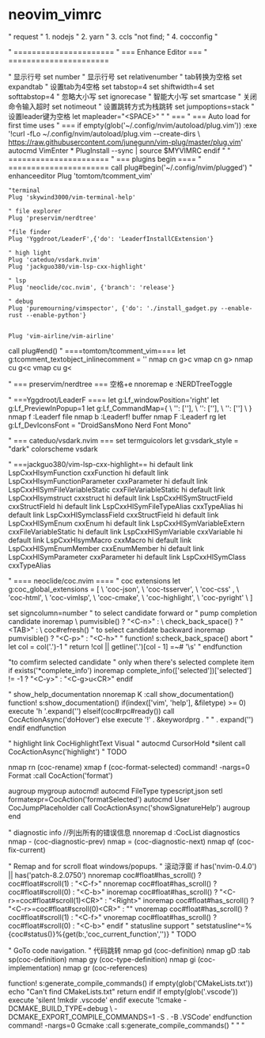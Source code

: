 # neovim_vimrc



" request
"   1. nodejs
"   2. yarn
"   3. ccls  "not find;
"   4. cocconfig 
"




" ======================
" === Enhance Editor ===
" ======================


" 显示行号
set number
" 显示行号
set relativenumber
" tab转换为空格
set expandtab
" 设置tab为4空格
set tabstop=4
set shiftwidth=4
set softtabstop=4
" 忽略大小写
set ignorecase
" 智能大小写
set smartcase 
" 关闭命令输入超时
set notimeout
" 设置跳转方式为栈跳转
set jumpoptions=stack
" 设置leader键为空格
let mapleader="\<SPACE>"
" 
" ===
" === Auto load for first time uses
" ===
if empty(glob('~/.config/nvim/autoload/plug.vim'))
  :exe '!curl -fLo ~/.config/nvim/autoload/plug.vim --create-dirs
    \ https://raw.githubusercontent.com/junegunn/vim-plug/master/plug.vim'
  autocmd VimEnter * PlugInstall --sync | source $MYVIMRC
endif
" 
" ======================
" === plugins begin ====
" ======================
call plug#begin('~/.config/nvim/plugged')
    " enhanceeditor
    Plug 'tomtom/tcomment_vim'

    "terminal
    Plug 'skywind3000/vim-terminal-help'
    
    " file explorer 
    Plug 'preservim/nerdtree'
    
    "file finder
    Plug 'Yggdroot/LeaderF',{'do': 'LeaderfInstallCExtension'}
    
    " high light
    Plug 'cateduo/vsdark.nvim'
    Plug 'jackguo380/vim-lsp-cxx-highlight'
    
    " lsp 
    Plug 'neoclide/coc.nvim', {'branch': 'release'}
    
    " debug
    Plug 'puremourning/vimspector', {'do': './install_gadget.py --enable-rust --enable-python'}


    Plug 'vim-airline/vim-airline'
call plug#end()
" ====tomtom/tcomment_vim====
let g:tcomment_textobject_inlinecomment = ''
nmap <LEADER>cn g>c
vmap <LEADER>cn g>
nmap <LEADER>cu g<c
vmap <LEADER>cu g<

" === preservim/nerdtree === 空格+e
nnoremap <LEADER>e :NERDTreeToggle<CR>

" ===Yggdroot/LeaderF ====
let g:Lf_windowPosition='right'
let g:Lf_PreviewInPopup=1
let g:Lf_CommandMap={
\  '<C-p>': ['<C-k>'],
\  '<C-k>': ['<C-p>'],
\  '<C-j>': ['<C-n>']
\  }
nmap <leader>f :Leaderf file<CR>
nmap <leader>b :Leaderf! buffer<CR>
nmap <leader>F :Leaderf rg<CR>
let g:Lf_DevIconsFont = "DroidSansMono Nerd Font Mono"

" === cateduo/vsdark.nvim ===
set termguicolors
let g:vsdark_style = "dark"
colorscheme vsdark

" ===jackguo380/vim-lsp-cxx-highlight==
hi default link LspCxxHlsymFunction cxxFunction
hi default link LspCxxHlsymFunctionParameter cxxParameter
hi default link LspCxxHlSymFileVariableStatic cxxFileVariableStatic
hi default link LspCxxHlsymstruct cxxstruct
hi default link LspCxxHlSymStructField cxxStructField
hi default link LspCxxHlSymFileTypeAlias cxxTypeAlias
hi default link LspCxxHlSymclassField cxxStructField
hi default link LspCxxHlSymEnum cxxEnum
hi default link LspCxxHlSymVariableExtern cxxFileVariableStatic
hi default link LspCxxHlSymVariable cxxVariable
hi default link LspCxxHlsymMacro cxxMacro
hi default link LspCxxHlSymEnumMember cxxEnumMember
hi default link LspCxxHlSymParameter cxxParameter
hi default link LspCxxHlSymClass cxxTypeAlias


" ==== neoclide/coc.nvim ====
" coc extensions
let g:coc_global_extensions = [
    \ 'coc-json',
    \ 'coc-tsserver',
    \ 'coc-css' ,
    \ 'coc-html',
    \ 'coc-vimlsp',
    \ 'coc-cmake',
    \ 'coc-highlight',
    \ 'coc-pyright'
    \ ]

set signcolumn=number
" <TAB> to select candidate forward or
" pump completion candidate
inoremap <silent><expr> <TAB>
    \ pumvisible() ? "\<C-n>" :
    \ <SID>check_back_space() ? "\<TAB>" :
    \ coc#refresh()
" <s-TAB> to select candidate backward
inoremap <expr><s-TAB> pumvisible() ? "\<C-p>" : "\<C-h>"
" function! s:check_back_space() abort
"    let col = col('.')-1
"    return !col || getline('.')[col - 1] =~# '\s'
" endfunction

"<CR>to comfirm selected candidate
" only when there's selected complete item
if exists('*complete_info')
inoremap <silent><expr> <CR> complete_info(['selected'])['selected'] != -1 ? "\<C-y>" : "\<C-g>u\<CR>"
endif

" show_help_documentation
nnoremap<silent> K :call <SID>show_documentation()<CR>
function! s:show_documentation()
    if(index(['vim', 'help'], &filetype) >= 0)
        execute 'h '.expand('<cword>')
    elseif(coc#rpc#ready())
        call CocActionAsync('doHover')
    else
        execute '!' . &keywordprg . " " . expand('<cword>')
    endif
endfunction

" highlight link CocHighlightText Visual
" autocmd CursorHold *silent call CocActionAsync('highlight')  " TODO

nmap <leader>rn <plug>(coc-rename)
xmap <leader>f <Plug>(coc-format-selected)
command! -nargs=0 Format :call CocAction('format')

augroup mygroup
autocmd!
autocmd FileType typescript,json setl formatexpr=CocAction('formatSelected')
autocmd User CocJumpPlaceholder call CocActionAsync('showSignatureHelp')
augroup end

" diagnostic info   //列出所有的错误信息
nnoremap <silent><nowait> <LEADER>d :CocList diagnostics<CR>
nmap <silent> <LEADER>- <Plug>(coc-diagnostic-prev)
nmap <silent> <LEADER>= <Plug>(coc-diagnostic-next)
nmap <LEADER>qf <Plug>(coc-fix-current)

" Remap <c-f> and <C-b> for scroll float windows/popups.    " 滚动浮窗
if has('nvim-0.4.0') || has('patch-8.2.0750')
    nnoremap <silent><nowait><expr> <C-f> coc#float#has_scroll() ? coc#float#scroll(1) : "\<C-f>"
    nnoremap <silent><nowait><expr> <C-b> coc#float#has_scroll() ? coc#float#scroll(0) : "\<C-b>"
    inoremap <silent><nowait><expr> <C-f> coc#float#has_scroll() ? "\<C-r>=coc#float#scroll(1)\<CR>" : "\<Right>"
    inoremap <silent><nowait><expr> <C-b> coc#float#has_scroll() ? "\<C-r>=coc#float#scroll(0)\<CR>" : "<Left>"
    vnoremap <silent><nowait><expr> <C-f> coc#float#has_scroll() ? coc#float#scroll(1) : "\<C-f>"
    vnoremap <silent><nowait><expr> <C-b> coc#float#has_scroll() ? coc#float#scroll(0) : "\<C-b>"
endif
" statusline support
" setstatusline^=%{coc#status()}%{get(b:,'coc_current_function','')}  " TODO

" GoTo code navigation.     " 代码跳转
nmap <silent> gd <Plug>(coc-definition)
nmap <silent> gD :tab sp<cR><plug>(coc-definition)
nmap <silent> gy <plug>(coc-type-definition)
nmap <silent> gi <Plug>(coc-implementation)
nmap <silent> gr <plug>(coc-references)

function! s:generate_compile_commands()
    if empty(glob('CMakeLists.txt'))
        echo "Can't find CMakeLists.txt"
        return
    endif
    if empty(glob('.vscode'))
        execute 'silent !mkdir .vscode'
    endif
    execute '!cmake -DCMAKE_BUILD_TYPE=debug
        \ -DCMAKE_EXPORT_COMPILE_COMMANDS=1 -S . -B .VSCode'
endfunction
command! -nargs=0 Gcmake :call s:generate_compile_commands()
" 
" 
" 































